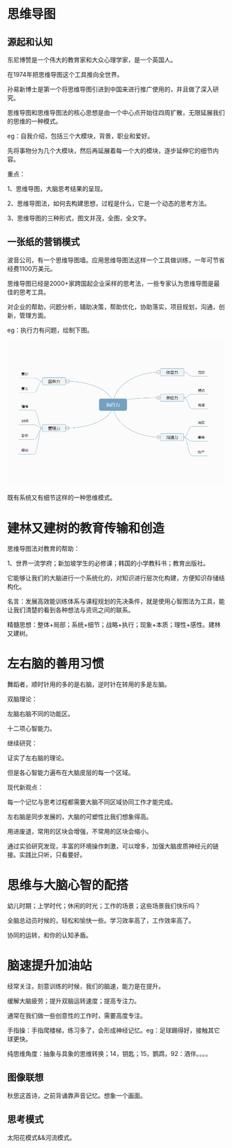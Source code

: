 # 思维导图

## 源起和认知

东尼博赞是一个伟大的教育家和大众心理学家，是一个英国人。

在1974年把思维导图这个工具推向全世界。

孙易新博士是第一个将思维导图引进到中国来进行推广使用的，并且做了深入研究。

思维导图和思维导图法的核心思想是由一个中心点开始往四周扩散，无限延展我们的思维的一种模式。

eg：自我介绍，包括三个大模块，背景，职业和爱好。

先将事物分为几个大模块，然后再延展着每一个大的模块，逐步延伸它的细节内容。

重点：

1、思维导图，大脑思考结果的呈现。

2、思维导图法，如何去构建思想，过程是什么，它是一个动态的思考方法。

3、思维导图的三种形式，图文并茂，全图，全文字。

## 一张纸的营销模式

波音公司，有一个思维导图墙。应用思维导图法这样一个工具做训练，一年可节省经费1100万美元。

思维导图已经是2000+家跨国起企业采样的思考法，一些专家认为思维导图是最佳的思考工具。

对企业的帮助，问题分析，辅助决策，帮助优化，协助落实，项目规划，沟通，创新，管理方面。

eg：执行力有问题，绘制下图。

![执行力不足](/note/assets/imgs/zhixinglibuzu.png)

既有系统又有细节这样的一种思维模式。

# 建林又建树的教育传输和创造

思维导图法对教育的帮助：

1、世界一流学府；新加坡学生的必修课；韩国的小学教科书；教育出版社。

它能够让我们的大脑进行一个系统化的，对知识进行层次化构建，方便知识存储结构化。

名言：发展高效能训练体系与课程规划的先决条件，就是使用心智图法为工具，能让我们清楚的看到各种想法与资讯之间的联系。

精髓思想：整体+局部；系统+细节；战略+执行；现象+本质；理性+感性。建林又建树。

# 左右脑的善用习惯

舞蹈者，顺时针用的多的是右脑，逆时针在转用的多是左脑。

双脑理论：

左脑右脑不同的功能区。

十二项心智能力。

继续研究：

证实了左右脑的理论。

但是各心智能力遍布在大脑皮层的每一个区域。

现代新观点：

每一个记忆与思考过程都需要大脑不同区域协同工作才能完成。

左右脑是同步发展的，大脑的可塑性比我们想象得高。

用进废退，常用的区块会增强，不常用的区块会缩小。

通过实验研究发现，丰富的环境操作刺激，可以增多，加强大脑皮质神经元的链接。实践比只听，只看要好。

# 思维与大脑心智的配搭

幼儿时期；上学时代；休闲的时光；工作的场景；这些场景我们快乐吗？

全脑总动员时候的，轻松和愉快一些。学习效率高了，工作效率高了。

协同的运转，和你的认知矛盾。

# 脑速提升加油站

经常关注，刻意训练的时候，我们的脑速，能力是在提升。

缓解大脑疲劳；提升双脑运转速度；提高专注力。

通常在我们做一些创意性的工作时，需要高度专注。

手指操：手指爬楼梯，练习多了，会形成神经记忆。eg：足球踢得好，接触其它球更快。

纯思维角度：抽象与具象的思维转换；14，钥匙；15，鹦鹉，92：酒伴。。。。

## 图像联想

秋思这首诗，之前背诵靠声音记忆。想象一个画面。

## 思考模式

太阳花模式&&河流模式。








